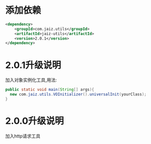# 添加依赖
```xml
<dependency>
	<groupId>com.jaiz.utils</groupId>
	<artifactId>jaiz-utils</artifactId>
	<version>2.0.1</version>
</dependency>
```

# 2.0.1升级说明  
加入对象实例化工具,用法:
```java
public static void main(String[] args){
  new com.jaiz.utils.VOInitializer().universalInit(yourClass);
}
```

# 2.0.0升级说明
加入http请求工具
